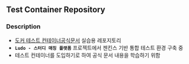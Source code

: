 ## Test Container Repository
### Description
- [도커 테스트 컨테이너공식문서](https://java.testcontainers.org/features/creating_container/) 실습용 레포지토리  
- **`Ludo - 스터디 매칭 플랫폼`** 프로젝트에서 젠킨스 기반 통합 테스트 환경 구축 중
- 테스트 컨테이너를 도입하기로 하여 공식 문서 내용을 학습하기 위함
